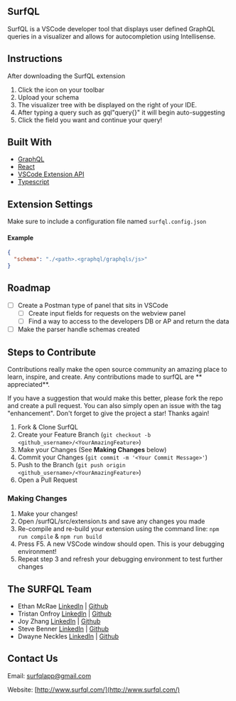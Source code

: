 ## SurfQL

SurfQL is a VSCode developer tool that displays user defined GraphQL queries in a visualizer and allows for autocompletion using Intellisense.

## Instructions

After downloading the SurfQL extension

1. Click the icon on your toolbar
2. Upload your schema
3. The visualizer tree with be displayed on the right of your IDE.
4. After typing a query such as gql"query{}" it will begin auto-suggesting
5. Click the field you want and continue your query!

## Built With

<ul>
  <li>
     <a href="Next.js](https://nextjs.org/"> GraphQL</a>
  </li>
  <li>
    <a href="https://reactjs.org/"> React</a>
  </li>
  <li>
    <a href="https://code.visualstudio.com/api"> VSCode Extension API </a>
  </li>
  <li>
     <a href="https://www.typescriptlang.org/"> Typescript </a>
  </li>

</ul>

## Extension Settings

Make sure to include a configuration file named `surfql.config.json`

#### Example

```json
{
  "schema": "./<path>.<graphql/graphqls/js>"
}
```

<!-- ROADMAP -->

## Roadmap

- [ ] Create a Postman type of panel that sits in VSCode
  - [ ] Create input fields for requests on the webview panel
  - [ ] Find a way to access to the developers DB or AP and return the data
- [ ] Make the parser handle schemas created

<!-- STEPS TO CONTRIBUTE -->

## Steps to Contribute

Contributions really make the open source community an amazing place to learn, inspire, and create. Any contributions made to surfQL are ** appreciated**.

If you have a suggestion that would make this better, please fork the repo and create a pull request. You can also simply open an issue with the tag "enhancement".
Don't forget to give the project a star! Thanks again!

1. Fork & Clone SurfQL
2. Create your Feature Branch (`git checkout -b <github_username>/<YourAmazingFeature>`)
3. Make your Changes (See **Making Changes** below)
4. Commit your Changes (`git commit -m '<Your Commit Message>'`)
5. Push to the Branch (`git push origin <github_username>/<YourAmazingFeature>`)
6. Open a Pull Request

<!-- MAKING CHANGES -->

### Making Changes

1. Make your changes!
2. Open /surfQL/src/extension.ts and save any changes you made
3. Re-compile and re-build your extension using the command line: `npm run compile` & `npm run build`
4. Press F5. A new VSCode window should open. This is your debugging environment!
5. Repeat step 3 and refresh your debugging environment to test further changes

<!-- THE SURFQL TEAM -->

## The SURFQL Team

- Ethan McRae [LinkedIn](https://www.linkedin.com/in/ethanmcrae/) | [Github](https://github.com/ethanmcrae)
- Tristan Onfroy [LinkedIn](https://www.linkedin.com/in/tristan-onfroy/) | [Github](https://github.com/TristanO45)
- Joy Zhang [LinkedIn](https://www.linkedin.com/in/yanqi-zhang-72a41b50/) | [Github](https://github.com/jzhang2018p)
- Steve Benner [LinkedIn](https://www.linkedin.com/in/stephenbenner/) | [Github](https://github.com/CodeBrewLatte)
- Dwayne Neckles [LinkedIn](https://www.linkedin.com/in/dneckles/) | [Github](https://github.com/dnecklesportfolio)

<!-- CONTACT US -->

## Contact Us

Email: [surfqlapp@gmail.com](surfqlapp@gmail.com)

Website: [http://www.surfql.com/](http://www.surfql.com/)

